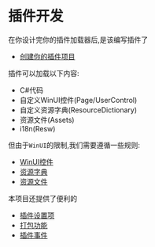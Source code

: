 # 插件开发

在你设计完你的插件加载器后,是该编写插件了
- [创建你的插件项目](/zh/plugin/create)


插件可以加载以下内容:
- C#代码
- 自定义WinUI控件(Page/UserControl)
- 自定义资源字典(ResourceDictionary)
- 资源文件(Assets)
- i18n(Resw)

但由于`WinUI`的限制,我们需要遵循一些规则:
- [WinUI控件](/zh/plugin/control#WinUI控件规则)
- [资源字典](/zh/plugin/resourcedictionary#资源字典规则)
- [资源文件](/zh/plugin/assets#资源文件规则)



本项目还提供了便利的
- [插件设置项](/zh/plugin/settings)
- [打包功能](/zh/plugin/pack)
- [插件事件](/zh/plugin/event)